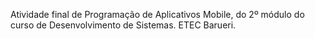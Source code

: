 Atividade final de Programação de Aplicativos Mobile, do 2º módulo do curso de Desenvolvimento de Sistemas. ETEC Barueri.
